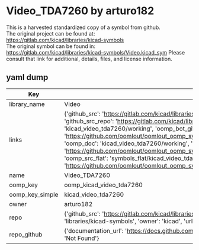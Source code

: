 # Video_TDA7260 by arturo182  
This is a harvested standardized copy of a symbol from github.  
The original project can be found at:  
https://gitlab.com/kicad/libraries/kicad-symbols  
The original symbol can be found in:
https://gitlab.com/kicad/libraries/kicad-symbols/Video.kicad_sym
Please consult that link for additional, details, files, and license information.  
## yaml dump  
| Key | Value |  
| --- | --- |  
| library_name | Video |  
| links | {'github_src': 'https://gitlab.com/kicad/libraries/kicad-symbols/Video.kicad_sym', 'github_src_repo': 'https://gitlab.com/kicad/libraries/kicad-symbols', 'oomp_bot': 'kicad_video_tda7260/working', 'oomp_bot_github': 'https://github.com/oomlout/oomlout_oomp_symbol_bot/tree/main/kicad_video_tda7260/working', 'oomp_doc': 'kicad_video_tda7260/working', 'oomp_doc_github': 'https://github.com/oomlout/oomlout_oomp_symbol_doc/tree/main/kicad_video_tda7260/working', 'oomp_src_flat': 'symbols_flat/kicad_video_tda7260/working', 'oomp_src_flat_github': 'https://github.com/oomlout/oomlout_oomp_symbol_src/tree/main/kicad_video_tda7260/working'} |  
| name | Video_TDA7260 |  
| oomp_key | oomp_kicad_video_tda7260 |  
| oomp_key_simple | kicad_video_tda7260 |  
| owner | arturo182 |  
| repo | {'github_src': 'https://gitlab.com/kicad/libraries/kicad-symbols/Video.kicad_sym', 'name': 'libraries/kicad-symbols', 'owner': 'kicad', 'url': 'https://gitlab.com/kicad/libraries/kicad-symbols'} |  
| repo_github | {'documentation_url': 'https://docs.github.com/rest/repos/repos#get-a-repository', 'message': 'Not Found'} |  

